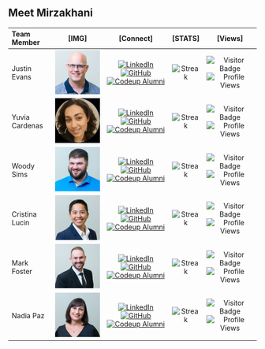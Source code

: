 ## Meet Mirzakhani
|Team Member|[IMG]|[Connect]|[STATS]|[Views]|
|:----------|:---:|:--------:|:----:|:-----:|
|Justin Evans|![Justin's_PIC](./images/AP_Justin.jpg)|[![LinkedIn](https://img.shields.io/badge/Justin's%20linkedin-%230077B5.svg?style=for-the-badge&logo=linkedin&logoColor=white)](https://www.linkedin.com/in/qmcbt)[![GitHub](https://img.shields.io/badge/Justin's%20GitHub-100000?style=for-the-badge&logo=github&logoColor=white)](https://github.com/QMCBT-JustinEvans)[![Codeup Alumni](https://img.shields.io/badge/Justin's%20Codeup%20Alumni%20Page-green?style=for-the-badge&logo=codeup&logoColor=white)](https://alumni.codeup.com/students/1725)|![Streak](https://github-readme-streak-stats.herokuapp.com/?user=QMCBT-JustinEvans)|![Visitor Badge](https://visitor-badge.laobi.icu/badge?page_id=QMCBT-JustinEvans)![Profile Views](https://komarev.com/ghpvc/?username=your-github-QMCBT-JustinEvans&color=66CDEB)
|Yuvia Cardenas|![Yuvia's_PIC](./images/AP_Yuvia.jpg)|[![LinkedIn](https://img.shields.io/badge/Yuvia's%20linkedin-%230077B5.svg?style=for-the-badge&logo=linkedin&logoColor=white)](https://www.linkedin.com/in/yuvia-cardenas-083080126/)[![GitHub](https://img.shields.io/badge/Yuvia's%20GitHub-100000?style=for-the-badge&logo=github&logoColor=white)](https://github.com/yuvia-cardenas)[![Codeup Alumni](https://img.shields.io/badge/Yuvia's%20Codeup%20Alumni%20Page-green?style=for-the-badge&logo=codeup&logoColor=white)](https://alumni.codeup.com/students/1718)|![Streak](https://github-readme-streak-stats.herokuapp.com/?user=yuvia-cardenas)|![Visitor Badge](https://visitor-badge.laobi.icu/badge?page_id=yuvia-cardenas)![Profile Views](https://komarev.com/ghpvc/?username=your-github-yuvia-cardenas&color=66CDEB)
|Woody Sims|![Woody's_PIC](./images/AP_Woody.jpg)|[![LinkedIn](https://img.shields.io/badge/Woody's%20linkedin-%230077B5.svg?style=for-the-badge&logo=linkedin&logoColor=white)](https://www.linkedin.com/in/woodrow-sims/)[![GitHub](https://img.shields.io/badge/Woody's%20GitHub-100000?style=for-the-badge&logo=github&logoColor=white)](https://github.com/Is0metry)[![Codeup Alumni](https://img.shields.io/badge/Woody's%20Codeup%20Alumni%20Page-green?style=for-the-badge&logo=codeup&logoColor=white)](https://alumni.codeup.com/students/1723)|![Streak](https://github-readme-streak-stats.herokuapp.com/?user=Is0metry)|![Visitor Badge](https://visitor-badge.laobi.icu/badge?page_id=Is0metry)![Profile Views](https://komarev.com/ghpvc/?username=your-github-Is0metry&color=66CDEB)
|Cristina Lucin|![Cristina's_PIC](./images/AP_Cristina.jpg)|[![LinkedIn](https://img.shields.io/badge/Cristina's%20linkedin-%230077B5.svg?style=for-the-badge&logo=linkedin&logoColor=white)](https://www.linkedin.com/in/cristina-lucin/)[![GitHub](https://img.shields.io/badge/Cristina's%20GitHub-100000?style=for-the-badge&logo=github&logoColor=white)](https://github.com/cristinalucin)[![Codeup Alumni](https://img.shields.io/badge/Cristina's%20Codeup%20Alumni%20Page-green?style=for-the-badge&logo=codeup&logoColor=white)](https://alumni.codeup.com/students/1722)|![Streak](https://github-readme-streak-stats.herokuapp.com/?user=cristinalucin)|![Visitor Badge](https://visitor-badge.laobi.icu/badge?page_id=cristinalucin)![Profile Views](https://komarev.com/ghpvc/?username=your-github-cristinalucin&color=66CDEB)
|Mark Foster|![Mark's_PIC](./images/AP_Mark.jpg)|[![LinkedIn](https://img.shields.io/badge/Mark's%20linkedin-%230077B5.svg?style=for-the-badge&logo=linkedin&logoColor=white)](https://www.linkedin.com/in/markdouglasfoster/)[![GitHub](https://img.shields.io/badge/Mark's%20GitHub-100000?style=for-the-badge&logo=github&logoColor=white)](https://github.com/markydoug)[![Codeup Alumni](https://img.shields.io/badge/Mark's%20Codeup%20Alumni%20Page-green?style=for-the-badge&logo=codeup&logoColor=white)](https://alumni.codeup.com/students/1720)|![Streak](https://github-readme-streak-stats.herokuapp.com/?user=markydoug)|![Visitor Badge](https://visitor-badge.laobi.icu/badge?page_id=markydoug)![Profile Views](https://komarev.com/ghpvc/?username=your-github-markydoug&color=66CDEB)
|Nadia Paz|![Nadia's_PIC](./images/AP_Nadia.jpg)|[![LinkedIn](https://img.shields.io/badge/Nadia's%20linkedin-%230077B5.svg?style=for-the-badge&logo=linkedin&logoColor=white)](https://github.com/nadia-paz)[![GitHub](https://img.shields.io/badge/Nadia's%20GitHub-100000?style=for-the-badge&logo=github&logoColor=white)](https://github.com/nadiapaz)[![Codeup Alumni](https://img.shields.io/badge/Nadia's%20Codeup%20Alumni%20Page-green?style=for-the-badge&logo=codeup&logoColor=white)](https://alumni.codeup.com/students/1727)|![Streak](https://github-readme-streak-stats.herokuapp.com/?user=nadiapaz)|![Visitor Badge](https://visitor-badge.laobi.icu/badge?page_id=nadiapaz)![Profile Views](https://komarev.com/ghpvc/?username=your-github-nadiapaz&color=66CDEB)|
